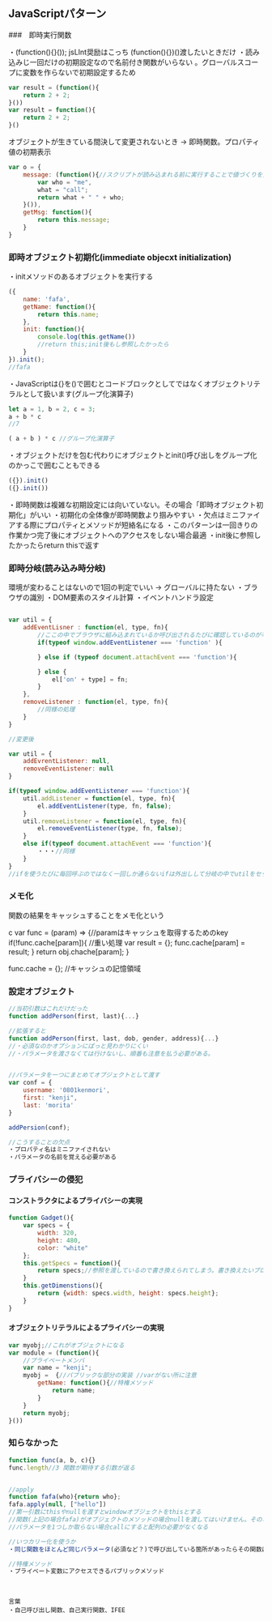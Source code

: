 ## JavaScriptパターン

###　即時実行関数

・(function(){}()); jsLInt奨励はこっち (function(){})()渡したいときだけ
・読み込みじ一回だけの初期設定なので名前付き関数がいらない 。グローバルスコープに変数を作らないで初期設定するため

```js
var result = (function(){
    return 2 + 2;
}())
var result = function(){
    return 2 + 2;
}()
```

オブジェクトが生きている間決して変更されないとき -> 即時関数。プロパティ値の初期表示

```js
var o = {
    message: (function(){//スクリプトが読み込まれる前に実行することで値づくりを支援する
        var who = "me",
        what = "call";
        return what + " " + who;
    }()),
    getMsg: function(){
        return this.message;
    }
}
```

### 即時オブジェクト初期化(immediate objecxt initialization)
・initメソッドのあるオブジェクトを実行する

```js
({
    name: 'fafa',
    getName: function(){
        return this.name;
    },
    init: function(){
        console.log(this.getName())
        //return this;init後もし参照したかったら
    }
}).init();
//fafa
```
・JavaScriptは{}を()で囲むとコードブロックとしてではなくオブジェクトリテラルとして扱います(グループ化演算子)
```js
let a = 1, b = 2, c = 3;
a + b * c
//7

( a + b ) * c //グループ化演算子
```
・オブジェクトだけを包む代わりにオブジェクトとinit()呼び出しをグループ化のかっこで囲むこともできる

```js
({}).init()
({}.init())

```

・即時関数は複雑な初期設定には向いていない。その場合「即時オブジェクト初期化」がいい
・初期化の全体像が即時関数より掴みやすい
・欠点はミニファイアする際にプロパティとメソッドが短絡名になる
・このパターンは一回きりの作業かつ完了後にオブジェクトへのアクセスをしない場合最適
・init後に参照したかったらreturn thisで返す


### 即時分岐(読み込み時分岐)
環境が変わることはないので1回の判定でいい -> グローバルに持たない
・ブラウザの識別
・DOM要素のスタイル計算
・イベントハンドラ設定


```js

var util = {
    addEventLisner : function(el, type, fn){
        //ここの中でブラウザに組み込まれているか呼び出されるたびに確認しているのが辛い
        if(typeof window.addEventListener === 'function' ){

        } else if (typeof document.attachEvent === 'function'){

        } else {
            el['on' + type] = fn;
        }
    },
    removeListener : function(el, type, fn){
        //同様の処理
    }
}

//変更後

var util = {
    addEvrentListener: null,
    removeEventListener: null
}

if(typeof window.addEventListener === 'function'){
    util.addListener = function(el, type, fn){
        el.addEventListener(type, fn, false);
    }
    util.removeListener = function(el, type, fn){
        el.removeEventListener(type, fn, false);
    }
    else if(typeof document.attachEvent === 'function'){
        ・・・//同様
    }
}
//ifを使うたびに毎回呼ぶのではなく一回しか通らないifは外出しして分岐の中でutilをセットする。ページが存在する間ずっと機能する
```



### メモ化

関数の結果をキャッシュすることをメモ化という

c
var func = (param) => {//paramはキャッシュを取得するためのkey
    if(!func.cache[param]){
        //重い処理
        var result = {};
        func.cache[param] = result;
    }
    return obj.chache[param];
}

func.cache = {}; //キャッシュの記憶領域


### 設定オブジェクト

```js
//当初引数はこれだけだった
function addPerson(first, last){...}

//拡張すると
function addPerson(first, last, dob, gender, address){...}
//・必須なのかオプションにぱっと見わかりにくい
//・パラメータを渡さなくては行けないし、順番も注意を払う必要がある。


//パラメータを一つにまとめてオブジェクトとして渡す
var conf = {
    username: '0801kenmori',
    first: "kenji",
    last: 'morita'
}

addPersion(conf);

//こうすることの欠点
・プロパティ名はミニファイされない
・パラメータの名前を覚える必要がある
```


### プライバシーの侵犯

#### コンストラクタによるプライバシーの実現

```js
function Gadget(){
    var specs = {
        width: 320,
        height: 480,
        color: "white"
    };
    this.getSpecs = function(){
        return specs;//参照を渡しているので書き換えられてしまう。書き換えたいプロパティだけを渡す関数を実装する
    }
    this.getDimenstions(){
        return {width: specs.width, height: specs.height};
    }
}
```


#### オブジェクトリテラルによるプライバシーの実現

```js
var myobj;//これがオブジェクトになる
var module = (function(){
    //プライベートメンバ
    var name = "kenji";
    myobj =  {//パブリックな部分の実装 //varがない所に注意
        getName: function(){//特権メソッド
            return name;
        }
    }
    return myobj;
}())

```







### 知らなかった
```js
function func(a, b, c){}
func.length//3 関数が期待する引数が返る


//apply
function fafa(who){return who};
fafa.apply(null, ["hello"])
//第一引数にthisやnullを渡すとwindowオブジェクトをthisとする
//関数(上記の場合fafa)がオブジェクトのメソッドの場合nullを渡してはいけません。そのオブジェクトがthis(applyの最初の引数)です
//パラメータを1つしか取らない場合callにすると配列の必要がなくなる

//いつカリー化を使うか
・同じ関数をほとんど同じパラメータ(必須など？)で呼び出している箇所があったらその関数はカリー化を検討できる

//特権メソッド
・プライベート変数にアクセスできるパブリックメソッド




```


```
言葉
・自己呼び出し関数、自己実行関数、IFEE

```


